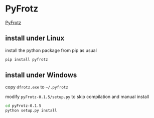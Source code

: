 # PyFrotz

[PyFrotz](https://github.com/HelloChatterbox/pyFrotz)

## install under Linux

install the python package from pip as usual

```bash
pip install pyfrotz
```

## install under Windows

copy `dfrotz.exe` to `~/.pyfrotz`

modify `pyFrotz-0.1.5/setup.py` to skip compilation and manual install

```bash
cd pyFrotz-0.1.5
python setup.py install
```
